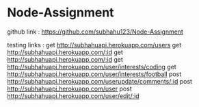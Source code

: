 # Node-Assignment

github link : https://github.com/subhahu123/Node-Assignment

testing links :
get http://subhahuapi.herokuapp.com/users
get http://subhahuapi.herokuapp.com/:id
get http://subhahuapi.herokuapp.com/:id
get http://subhahuapi.herokuapp.com/user/interests/coding
get http://subhahuapi.herokuapp.com/user/interests/football
post http://subhahuapi.herokuapp.com/userupdate/comments/:id
post http://subhahuapi.herokuapp.com/user
post http://subhahuapi.herokuapp.com/user/edit/:id
